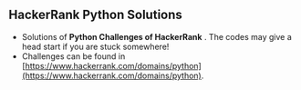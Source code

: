 ## HackerRank Python Solutions

- Solutions of **Python Challenges of HackerRank** . The codes may give a head start if you are stuck somewhere! 
- Challenges can be found in [https://www.hackerrank.com/domains/python](https://www.hackerrank.com/domains/python).
